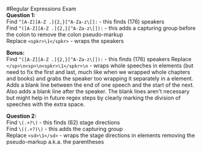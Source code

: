 #Regular Expressions Exam  
**Question 1:**  
  Find `^[A-Z][A-Z .]{2,}[^A-Za-z\[]:` - this  finds (176) speakers  
  Find `^([A-Z][A-Z .]{2,}[^A-Za-z\[]):` - this adds a capturing group before the colon to remove the colon pseudo-markup  
  Replace `<spkr>\1</spkr>` -  wraps the speakers  
  
**Bonus:**  
Find `^([A-Z][A-Z .]{2,}[^A-Za-z\[]):` - this  finds (176) speakers
Replace `</sp>\n<sp>\n<spkr>\1</spkr>\n` - wraps whole speeches in <sp> elements (but need to fix the first and last, much like when we wrapped whole chapters and books) and grabs the speaker too wrapping it separately in a <spkr> element. Adds a blank line between the end of one speech and the start of the next. Also adds a blank line after the speaker. The blank lines aren't necessary but might help in future regex steps by clearly marking the division of speeches with the extra space.  
  
**Question 2:**  
  Find `\(.+?\)` - this finds (62) stage directions  
  Find `\((.+?)\)` - this adds the capturing group  
  Replace `<sd>\1</sd>` - wraps the stage directions in <sd> elements removing the pseudo-markup a.k.a. the parentheses